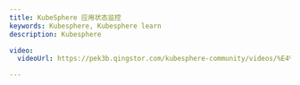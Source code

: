 ```yaml
---
title: KubeSphere 应用状态监控
keywords: Kubesphere, Kubesphere learn
description: Kubesphere

video:
  videoUrl: https://pek3b.qingstor.com/kubesphere-community/videos/%E4%BA%91%E5%8E%9F%E7%94%9F%E5%AE%9E%E6%88%98/%E7%AC%AC%E4%BA%8C%E6%9C%9F/54%E3%80%81%E7%9B%91%E6%8E%A7%E4%B8%8E%E5%91%8A%E8%AD%A6-KubeSphere%20%E5%BA%94%E7%94%A8%E7%8A%B6%E6%80%81%E7%9B%91%E6%8E%A7.mp4 

---
```

